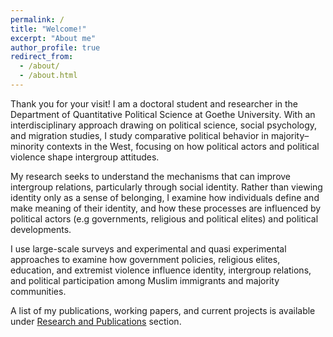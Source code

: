 ```yaml
---
permalink: /
title: "Welcome!"
excerpt: "About me"
author_profile: true
redirect_from: 
  - /about/
  - /about.html
---
```


Thank you for your visit! I am a doctoral student and researcher in the Department of Quantitative Political Science at Goethe University.  With an interdisciplinary approach drawing on political science, social psychology, and migration studies, I study comparative political behavior in majority–minority contexts in the West, focusing on how political actors and political violence shape intergroup attitudes.

My research seeks to understand the mechanisms that can improve intergroup relations, particularly through social identity. Rather than viewing identity only as a sense of belonging, I examine how individuals define and make meaning of their identity, and how these processes are influenced by political actors (e.g governments, religious and political elites) and political developments.

I use large-scale surveys and experimental and quasi experimental approaches to examine how government policies, religious elites, education, and extremist violence influence identity, intergroup relations, and political participation among Muslim immigrants and majority  communities. 

A list of my publications, working papers, and current projects is available under [Research and Publications](/publications.html/) section.
